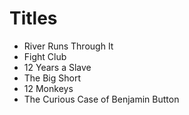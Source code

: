 # Titles 

- River Runs Through It
- Fight Club
- 12 Years a Slave
- The Big Short 
- 12 Monkeys
- The Curious Case of Benjamin Button

